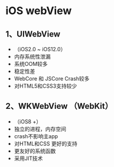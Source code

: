 # iOS webView

## 1、UIWebView

* （iOS2.0 ~ iOS12.0）
* 内存系统性泄漏
* 系统OOM较多
* 稳定性差
* WebCore 和 JSCore Crash较多
* 对HTML5和CSS3支持较少

## 2、WKWebView （WebKit）

* （iOS8 +）
* 独立的进程，内存空间
* crash不影响主app
* 对HTML和CSS 更好的支持
* 更友好的系统函数
* 采用JIT技术
